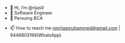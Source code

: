 - 👋 Hi, I’m @rijas0
- 👀 Software Engineer
- 🌱 Persuing BCA
<!--- 💞️ I’m looking to collaborate on ... --->
- 📫 How to reach me nmrijasmuhammed@gmail.com | 9446803199(WhatsApp)

<!---
rijas0/rijas0 is a ✨ special ✨ repository because its `README.md` (this file) appears on your GitHub profile.
You can click the Preview link to take a look at your changes.
--->

